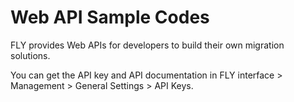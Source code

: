 # Web API Sample Codes

FLY provides Web APIs for developers to build their own migration solutions.

You can get the API key and API documentation in FLY interface > Management > General Settings > API Keys. 


